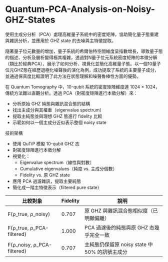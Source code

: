 # Quantum-PCA-Analysis-on-Noisy-GHZ-States
使用主成分分析（PCA）處理高維量子系統中的密度矩陣，協助簡化量子態重建與雜訊分析，並應用於 GHZ state 的去噪與主特徵提取。

隨著量子位元數量的增加，量子系統的希爾伯特空間維度呈指數增長，導致量子態的描述、分析及層析變得極其複雜，透過對N量子位元系統密度矩陣的本徵分解（類比於經典PCA），展示了如何分析、視覺化並簡化高維量子態。以一個10量子位元GHZ態在經歷退極化噪聲後的演化為例，成功提取了系統的主要量子成分，並通過保真度比較證明了此方法在狀態理解和噪聲魯棒性方面的優勢。

在 Quantum Tomography 中，10-qubit 系統的密度矩陣維度達 1024 × 1024，傳統方法難以直觀分析。透過 PCA（對密度矩陣進行本徵分解）來：
- 分析原始 GHZ 純態與雜訊混合態的結構
- 找出主成分與其權重（eigenvalue spectrum）
- 提取主純態並與理想 GHZ 態進行 fidelity 比較
- 示範如何以一個主成分近似表示整個 noisy state

技術架構

- 使用 QuTiP 模擬 10-qubit GHZ 态
- 對密度矩陣進行本徵分解
- 視覺化：
  - Eigenvalue spectrum（線性與對數）
  - Cumulative eigenvalues（純度 vs. 主成分個數）
  - Fidelity vs. 原 GHZ state
- 應用 PCA 過濾雜訊，提取主要純態
- 簡化成一階主特徵表示（filtered pure state）

| 比較對象                         | Fidelity | 說明                               |
| ---------------------------- | -------- | -------------------------------- |
| F(ρ\_true, ρ\_noisy)         | 0.707    | 原 GHZ 與雜訊混合態相似度（已明顯偏離）           |
| F(ρ\_true, ρ\_PCA-filtered)  | 1.000    | PCA 過濾後的純態與原 GHZ 态幾乎完全一致         |
| F(ρ\_noisy, ρ\_PCA-filtered) | 0.707    | 主純態仍保留原 noisy state 中 50% 的訊號主成分 |

